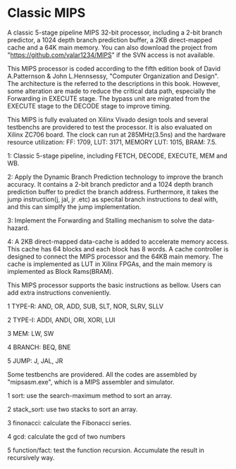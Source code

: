 # Classic MIPS

A classic 5-stage pipeline MIPS 32-bit processor, including a 2-bit branch predictor, a 1024 depth branch prediction buffer, a 2KB direct-mapped cache and a 64K main memory. You can also download the project from "https://github.com/valar1234/MIPS" if the SVN access is not available. 

This MIPS processor is coded according to the fifth edition book of David A.Patternson & John L.Hennsessy, "Computer Organization and Design". The architecture is the referred to the descriptions in this book. However, some alteration are made to reduce the critical data path, especially the Forwarding in EXECUTE stage. The bypass unit are migrated from the EXECUTE stage to the DECODE stage to improve timing. 

This MIPS is fully evaluated on Xilinx Vivado design tools and several testbenchs are providered to test the processor. It is also evaluated on Xilinx ZC706 board. The clock can run at 285MHz(3.5ns) and the hardware resource utilization: 
FF: 1709, LUT: 3171, MEMORY LUT: 1015, BRAM: 7.5. 

1: Classic 5-stage pipeline, including FETCH, DECODE, EXECUTE, MEM and WB. 

2: Apply the Dynamic Branch Prediction technology to improve the branch accuracy. It contains a 2-bit branch predictor and a 1024 depth branch prediction buffer to predict the branch address. Furthermore, it takes the jump instruction(j, jal, jr .etc) as specital branch instructions to deal with, and this can simplfy the jump implementation. 

3: Implement the Forwarding and Stalling mechanism to solve the data-hazard. 

4: A 2KB direct-mapped data-cache is added to accelerate memory access. This cache has 64 blocks and each block has 8 words. A cache controller is designed to connect the MIPS processor and the 64KB main memory. The cache is implemented as LUT in Xilinx FPGAs, and the main memory is implemented as Block Rams(BRAM). 

This MIPS processor supports the basic instructions as bellow. Users can add extra instructions conveniently. 

1 TYPE-R: AND, OR, ADD, SUB, SLT, NOR, SLRV, SLLV 

2 TYPE-I: ADDI, ANDI, ORI, XORI, LUI 

3 MEM: LW, SW 

4 BRANCH: BEQ, BNE 

5 JUMP: J, JAL, JR 

Some testbenchs are providered. All the codes are assembled by "mipsasm.exe", which is a MIPS assembler and simulator. 

1 sort: use the search-maximum method to sort an array. 

2 stack_sort: use two stacks to sort an array. 

3 finonacci: calculate the Fibonacci series. 

4 gcd: calculate the gcd of two numbers 

5 function/fact: test the function recursion. Accumulate the result in recursively way. 
